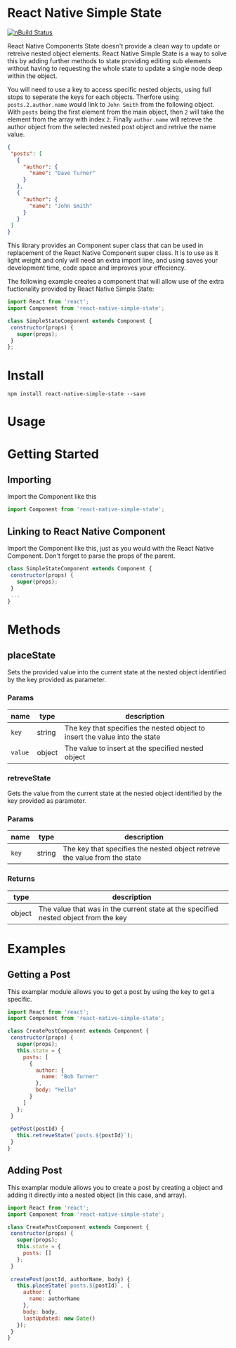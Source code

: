 React Native Simple State
===========================
[![nBuild Status](https://travis-ci.org/HaywoodSolutions/react-native-simple-state.svg?branch=master)](https://badge.fury.io/js/react-native-category)

React Native Components State doesn't provide a clean way to update or retreive nested object elements. React Native Simple State is a way to solve this by adding further methods to state providing editing sub elements without having to requesting the whole state to update a single node deep within the object.

You will need to use a key to access specific nested objects, using full stops to seperate the keys for each objects. Therfore using ```posts.2.author.name``` would link to ```John Smith``` from the following object. With ```posts``` being the first element from the main object, then ```2``` will take the element from the array with index ```2```. Finally ```author.name``` will retreve the author object from the selected nested post object and retrive the name value.

 ```json
{
  "posts": [
    {
      "author": {
        "name": "Dave Turner"
      }
    },
    {
      "author": {
        "name": "John Smith"
      }
    }
  ]
}
 ```

This library provides an Component super class that can be used in replacement of the React Native Component super class. It is to use as it light weight and only will need an extra import line, and using saves your development time, code space and improves your effeciency.

The following example creates a component that will allow use of the extra fuctionality provided by React Native Simple State:

 ```jsx
import React from 'react';
import Component from 'react-native-simple-state';

class SimpleStateComponent extends Component {
  constructor(props) {
    super(props);
  }
};
 ```


Install
=======
```npm install react-native-simple-state --save```


Usage
=====

# Getting Started

## Importing
Import the Component like this

 ```jsx
import Component from 'react-native-simple-state';
 ```

## Linking to React Native Component
Import the Component like this, just as you would with the React Native Component. Don't forget to parse the props of the parent.

 ```jsx
class SimpleStateComponent extends Component {
  constructor(props) {
    super(props);
  }
  ...
}
 ```

# Methods

## placeState
Sets the provided value into the current state at the nested object identified by the key provided as parameter.

### Params
| name    | type   | description                                                                 |
| ------- | ------ | --------------------------------------------------------------------------- |
| `key`   | string | The key that specifies the nested object to insert the value into the state |
| `value` | object | The value to insert at the specified nested object                          |


### retreveState
Gets the value from the current state at the nested object identified by the key provided as parameter.

### Params
| name    | type   | description                                                                 |
| ------- | ------ | --------------------------------------------------------------------------- |
| `key`   | string | The key that specifies the nested object retreve the value from the state   |

### Returns
| type   | description                                                                           |
| ------ | ------------------------------------------------------------------------------------- |
| object | The value that was in the current state at the specified nested object from the key   |


# Examples

## Getting a Post
This examplar module allows you to get a post by using the key to get a specific.

 ```jsx
import React from 'react';
import Component from 'react-native-simple-state';

class CreatePostComponent extends Component {
  constructor(props) {
    super(props);
    this.state = {
      posts: [
        {
          author: {
            name: "Bob Turner"
          },
          body: "Hello"
        }
      ]
    };
  }
  
  getPost(postId) {
    this.retreveState(`posts.${postId}`);
  }
}
 ```


## Adding Post
This examplar module allows you to create a post by creating a object and adding it directly into a nested object (in this case, and array).

 ```jsx
import React from 'react';
import Component from 'react-native-simple-state';

class CreatePostComponent extends Component {
  constructor(props) {
    super(props);
    this.state = {
      posts: []
    };
  }
  
  createPost(postId, authorName, body) {
    this.placeState(`posts.${postId}`, {
      author: {
        name: authorName
      },
      body: body,
      lastUpdated: new Date()
    });
  }
}
 ```